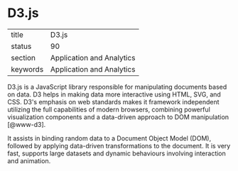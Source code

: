 # D3.js


|          |                           |
| -------- | ------------------------- |
| title    | D3.js                     | 
| status   | 90                        |
| section  | Application and Analytics |
| keywords | Application and Analytics |



D3.js is a JavaScript library responsible for manipulating documents
based on data. D3 helps in making data more interactive using HTML,
SVG, and CSS. D3's emphasis on web standards makes it framework
independent utilizing the full capabilities of modern browsers,
combining powerful visualization components and a data-driven approach
to DOM manipulation [@www-d3].

It assists in binding random data to a Document Object Model (DOM),
followed by applying data-driven transformations to the document. It
is very fast, supports large datasets and dynamic behaviours involving
interaction and animation.

    
